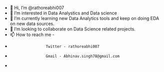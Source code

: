 - 👋 Hi, I’m @rathoreabhi007
- 👀 I’m interested in Data Analystics and Data science
- 🌱 I’m currently learning new Data Analytics tools and keep on doing EDA on new data sources.
- 💞️ I’m looking to collaborate on Data Science related projects.
- 📫 How to reach me - 
-                     Twitter - rathoreabhi007
-                     Gmail - Abhinav.singh78@gmail.com
-                     

<!---
rathoreabhi007/rathoreabhi007 is a ✨ special ✨ repository because its `README.md` (this file) appears on your GitHub profile.
You can click the Preview link to take a look at your changes.
--->
